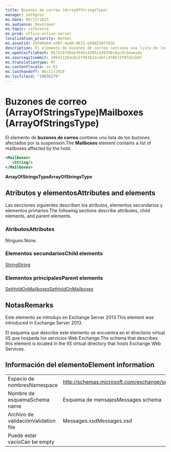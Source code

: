 ```yaml
---
title: Buzones de correo (ArrayOfStringsType)
manager: sethgros
ms.date: 09/17/2015
ms.audience: Developer
ms.topic: reference
ms.prod: office-online-server
localization_priority: Normal
ms.assetid: 20596ebd-ed0f-4ad0-8631-e504220f1016
description: El elemento de buzones de correo contiene una lista de los buzones afectados por la suspensión.
ms.openlocfilehash: 8572c97d6de3045c4295ce39358c8acdc5eaea4e
ms.sourcegitcommit: 34041125dc8c5f993b21cebfc4f8b72f0fd2cb6f
ms.translationtype: MT
ms.contentlocale: es-ES
ms.lasthandoff: 06/11/2018
ms.locfileid: "19836279"
---
```

# <a name="mailboxes-arrayofstringstype"></a><span data-ttu-id="557da-103">Buzones de correo (ArrayOfStringsType)</span><span class="sxs-lookup"><span data-stu-id="557da-103">Mailboxes (ArrayOfStringsType)</span></span>

<span data-ttu-id="557da-104">El elemento de **buzones de correo** contiene una lista de los buzones afectados por la suspensión.</span><span class="sxs-lookup"><span data-stu-id="557da-104">The **Mailboxes** element contains a list of mailboxes affected by the hold.</span></span> 
  
```XML
<Mailboxes>
   <String/>
</Mailboxes>
```

<span data-ttu-id="557da-105">**ArrayOfStringsType**</span><span class="sxs-lookup"><span data-stu-id="557da-105">**ArrayOfStringsType**</span></span>

## <a name="attributes-and-elements"></a><span data-ttu-id="557da-106">Atributos y elementos</span><span class="sxs-lookup"><span data-stu-id="557da-106">Attributes and elements</span></span>

<span data-ttu-id="557da-107">Las secciones siguientes describen los atributos, elementos secundarios y elementos primarios.</span><span class="sxs-lookup"><span data-stu-id="557da-107">The following sections describe attributes, child elements, and parent elements.</span></span>
  
### <a name="attributes"></a><span data-ttu-id="557da-108">Atributos</span><span class="sxs-lookup"><span data-stu-id="557da-108">Attributes</span></span>

<span data-ttu-id="557da-109">Ninguno.</span><span class="sxs-lookup"><span data-stu-id="557da-109">None.</span></span>
  
### <a name="child-elements"></a><span data-ttu-id="557da-110">Elementos secundarios</span><span class="sxs-lookup"><span data-stu-id="557da-110">Child elements</span></span>

[<span data-ttu-id="557da-111">String</span><span class="sxs-lookup"><span data-stu-id="557da-111">String</span></span>](string.md)
  
### <a name="parent-elements"></a><span data-ttu-id="557da-112">Elementos principales</span><span class="sxs-lookup"><span data-stu-id="557da-112">Parent elements</span></span>

[<span data-ttu-id="557da-113">SetHoldOnMailboxes</span><span class="sxs-lookup"><span data-stu-id="557da-113">SetHoldOnMailboxes</span></span>](setholdonmailboxes.md)
  
## <a name="remarks"></a><span data-ttu-id="557da-114">Notas</span><span class="sxs-lookup"><span data-stu-id="557da-114">Remarks</span></span>

<span data-ttu-id="557da-115">Este elemento se introdujo en Exchange Server 2013.</span><span class="sxs-lookup"><span data-stu-id="557da-115">This element was introduced in Exchange Server 2013.</span></span>
  
<span data-ttu-id="557da-116">El esquema que describe este elemento se encuentra en el directorio virtual IIS que hospeda los servicios Web Exchange.</span><span class="sxs-lookup"><span data-stu-id="557da-116">The schema that describes this element is located in the IIS virtual directory that hosts Exchange Web Services.</span></span>
  
## <a name="element-information"></a><span data-ttu-id="557da-117">Información del elemento</span><span class="sxs-lookup"><span data-stu-id="557da-117">Element information</span></span>

|||
|:-----|:-----|
|<span data-ttu-id="557da-118">Espacio de nombres</span><span class="sxs-lookup"><span data-stu-id="557da-118">Namespace</span></span>  <br/> |http://schemas.microsoft.com/exchange/services/2006/messages  <br/> |
|<span data-ttu-id="557da-119">Nombre de esquema</span><span class="sxs-lookup"><span data-stu-id="557da-119">Schema name</span></span>  <br/> |<span data-ttu-id="557da-120">Esquema de mensajes</span><span class="sxs-lookup"><span data-stu-id="557da-120">Messages schema</span></span>  <br/> |
|<span data-ttu-id="557da-121">Archivo de validación</span><span class="sxs-lookup"><span data-stu-id="557da-121">Validation file</span></span>  <br/> |<span data-ttu-id="557da-122">Messages.xsd</span><span class="sxs-lookup"><span data-stu-id="557da-122">Messages.xsd</span></span>  <br/> |
|<span data-ttu-id="557da-123">Puede estar vacío</span><span class="sxs-lookup"><span data-stu-id="557da-123">Can be empty</span></span>  <br/> ||
   

